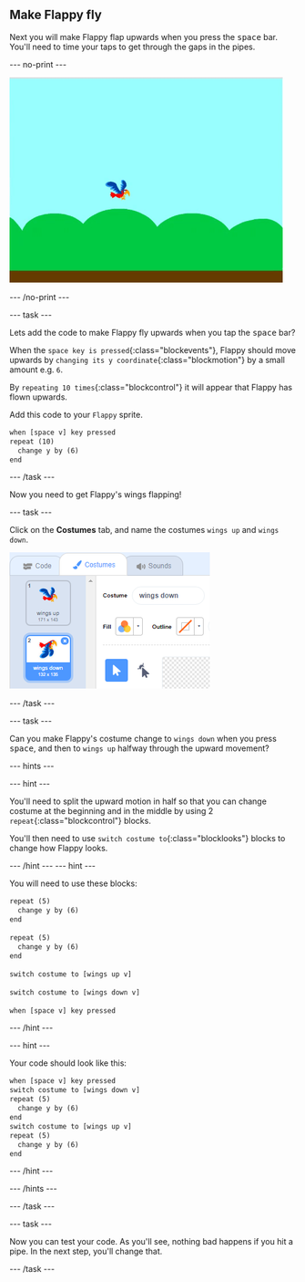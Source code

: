 ## Make Flappy fly

Next you will make Flappy flap upwards when you press the <kbd>space</kbd> bar. You'll need to time your taps to get through the gaps in the pipes.

--- no-print ---

![flappy flying upwards when space bar is pressed](images/flappy-flying.gif)

--- /no-print ---

--- task ---

Lets add the code to make Flappy fly upwards when you tap the <kbd>space</kbd> bar?

When the `space key is pressed`{:class="blockevents"}, Flappy should move upwards by `changing its y coordinate`{:class="blockmotion"} by a small amount e.g. `6`. 

By `repeating 10 times`{:class="blockcontrol"} it will appear that Flappy has flown upwards.

Add this code to your `Flappy` sprite.

```blocks
when [space v] key pressed
repeat (10) 
  change y by (6)
end
```

--- /task ---

Now you need to get Flappy's wings flapping!

--- task ---

Click on the **Costumes** tab, and name the costumes `wings up` and `wings down`.

![naming the costumes](images/flappy-wings.png)

--- /task ---

--- task ---

Can you make Flappy's costume change to `wings down` when you press <kbd>space</kbd>, and then to `wings up` halfway through the upward movement?

--- hints ---

--- hint ---

You'll need to split the upward motion in half so that you can change costume at the beginning and in the middle by using 2 `repeat`{:class="blockcontrol"} blocks.

You'll then need to use `switch costume to`{:class="blocklooks"} blocks to change how Flappy looks.

--- /hint ---
--- hint ---

You will need to use these blocks:

```blocks
repeat (5) 
  change y by (6)
end

repeat (5) 
  change y by (6)
end

switch costume to [wings up v]

switch costume to [wings down v]

when [space v] key pressed
```

--- /hint ---

--- hint ---

Your code should look like this:

```blocks
when [space v] key pressed
switch costume to [wings down v]
repeat (5) 
  change y by (6)
end
switch costume to [wings up v]
repeat (5) 
  change y by (6)
end
```

--- /hint ---

--- /hints ---

--- /task ---

--- task ---

Now you can test your code. As you'll see, nothing bad happens if you hit a pipe. In the next step, you'll change that.

--- /task ---

